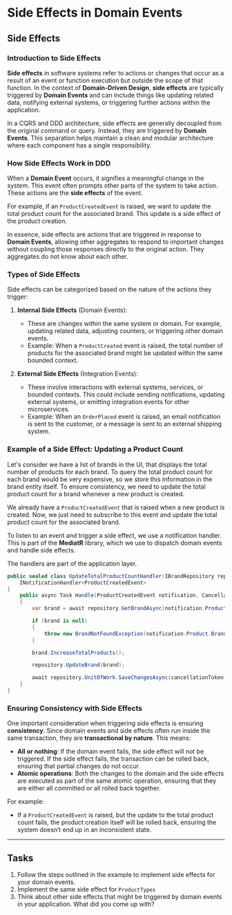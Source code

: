# Side Effects in Domain Events

## Side Effects

### Introduction to Side Effects

**Side effects** in software systems refer to actions or changes that occur as a result of an event or function execution but outside the scope of that function. 
In the context of **Domain-Driven Design**, **side effects** are typically triggered by **Domain Events** and can include things like updating related data, notifying external systems, or triggering further actions within the application.

In a CQRS and DDD architecture, side effects are generally decoupled from the original command or query. Instead, they are triggered by **Domain Events**. 
This separation helps maintain a clean and modular architecture where each component has a single responsibility.

### How Side Effects Work in DDD

When a **Domain Event** occurs, it signifies a meaningful change in the system. 
This event often prompts other parts of the system to take action. 
These actions are the **side effects** of the event.

For example, if an `ProductCreatedEvent` is raised, we want to update the total product count for the associated brand. This update is a side effect of the product creation.

In essence, side effects are actions that are triggered in response to **Domain Events**, allowing other aggregates to respond to important changes without coupling those responses directly to the original action. They aggregates do not know about each other.

### Types of Side Effects

Side effects can be categorized based on the nature of the actions they trigger:

1. **Internal Side Effects** (Domain Events):
   - These are changes within the same system or domain. For example, updating related data, adjusting counters, or triggering other domain events.
   - Example: When a `ProductCreated` event is raised, the total number of products for the associated brand might be updated within the same bounded context.

2. **External Side Effects** (Integration Events):
   - These involve interactions with external systems, services, or bounded contexts. This could include sending notifications, updating external systems, or emitting integration events for other microservices.
   - Example: When an `OrderPlaced` event is raised, an email notification is sent to the customer, or a message is sent to an external shipping system.

### Example of a Side Effect: Updating a Product Count

Let's consider we have a list of brands in the UI, that displays the total number of products for each brand.
To query the total product count for each brand would be very expensive, so we store this information in the brand entity itself.
To ensure consistency, we need to update the total product count for a brand whenever a new product is created.

We already have a `ProductCreatedEvent` that is raised when a new product is created. Now, we just need to subscribe to this event and update the total product count for the associated brand.

To listen to an event and trigger a side effect, we use a notification handler. This is part of the **MediatR** library, which we use to dispatch domain events and handle side effects. 

The handlers are part of the application layer.

```csharp
public sealed class UpdateTotalProductCountHandler(IBrandRepository repository) :
    INotificationHandler<ProductCreatedEvent>
{
    public async Task Handle(ProductCreatedEvent notification, CancellationToken cancellationToken)
    {
        var brand = await repository.GetBrandAsync(notification.Product.BrandId, cancellationToken);

        if (brand is null)
        {
            throw new BrandNotFoundException(notification.Product.BrandId);
        }

        brand.IncreaseTotalProducts();

        repository.UpdateBrand(brand);

        await repository.UnitOfWork.SaveChangesAsync(cancellationToken);
    }
}
```

### Ensuring Consistency with Side Effects

One important consideration when triggering side effects is ensuring **consistency**. Since domain events and side effects often run inside the same transaction, they are **transactional by nature**. This means:
- **All or nothing**: If the domain event fails, the side effect will not be triggered. If the side effect fails, the transaction can be rolled back, ensuring that partial changes do not occur.
- **Atomic operations**: Both the changes to the domain and the side effects are executed as part of the same atomic operation, ensuring that they are either all committed or all rolled back together.

For example:
- If a `ProductCreatedEvent` is raised, but the update to the total product count fails, the product creation itself will be rolled back, ensuring the system doesn’t end up in an inconsistent state.

---

## Tasks

1. Follow the steps outlined in the example to implement side effects for your domain events.
2. Implement the same side effect for `ProductTypes`
3. Think about other side effects that might be triggered by domain events in your application. What did you come up with?